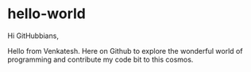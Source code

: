 # hello-world
Hi GitHubbians,

Hello from Venkatesh. Here on Github to explore the wonderful world of programming and contribute my code bit to this cosmos.

